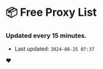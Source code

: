 # :package: Free Proxy List
### Updated every 15 minutes.

- Last updated: `2024-08-25 07:37`

:heart:
